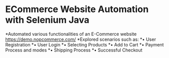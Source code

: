# ECommerce Website Automation with Selenium Java

*Automated various functionalities of an E-Commerce website https://demo.nopcommerce.com/
*Explored scenarios such as:
*• User Registration
*• User Login
*• Selecting Products
*• Add to Cart
*• Payment Process and modes
*• Shipping Process
*• Successful Checkout
